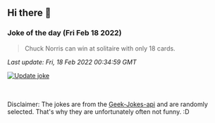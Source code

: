 ## Hi there 👋

### Joke of the day (Fri Feb 18 2022)
<!-- joke -->
>Chuck Norris can win at solitaire with only 18 cards.
<!-- /joke -->

*Last update: Fri, 18 Feb 2022 00:34:59 GMT*

[![Update joke](https://github.com/nclskfm/nclskfm/actions/workflows/joke.yml/badge.svg)](https://github.com/nclskfm/nclskfm/actions/workflows/joke.yml)

<br><br>
Disclaimer: The jokes are from the [Geek-Jokes-api](https://github.com/sameerkumar18/geek-joke-api) and are randomly selected. That's why they are unfortunately often not funny. :D
